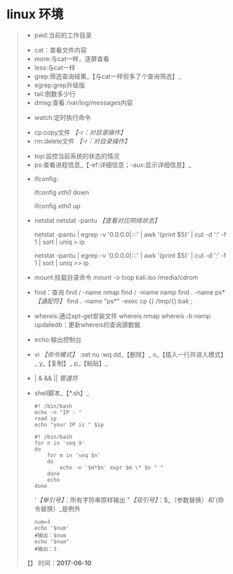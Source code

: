 # linux 环境

>* pwd:当前的工作目录
>>
>* cat：查看文件内容
>* more:与cat一样，逐屏查看
>* less:与cat一样
>* grep:筛选查询结果_【与cat一样但多了个查询筛选】_
>* egrep:grep升级版
>* tail:倒数多少行
>* dmsg:查看 /var/log/messages内容
>>
>* watch:定时执行命令
>>
>* cp:copy文件 _【-r：对目录操作】_
>* rm:delete文件 _【-r：对目录操作】_
>>
>* top:监控当前系统的状态的情况
>* ps:查看进程信息_【-ef:详细信息；-aux:显示详细信息】_
>>
>* ifconfig:
>
>   ifconfig _eth0_ down
>
>   ifconfig _eth0_ up
>
>* netstat
>   netstat -pantu _【查看对应网络状态】_
>
>   netstat -pantu | egrep -v '0.0.0.0|:::' | awk '{print $5}' | cut -d ':' -f 1 | sort | uniq > ip
>
>   netstat -pantu | egrep -v '0.0.0.0|:::' | awk '{print $5}' | cut -d ':' -f 1 | sort | uniq >> ip
>
>>
>* mount:挂载目录命令
>   mount -o loop kali.iso /media/cdrom
>>
>* find：查询
>   find / -name nmap
>   find / -iname namp
>   find . -name ps* _【通配符】_
>   find . -name "ps*" -exec cp {} /tmp/{}.bak \;
>* whereis:通过apt-get安装文件
>   whereis nmap
>   whereis -b namp
>   updatedb：更新whereis的查询源数据
>* echo:输出控制台
>* vi
>   _【命令模式】_
>   :set nu
>   :wq
>   dd_【删除】_
>   o_【插入一行并进入模式】_
>   y_【复制】_
>   p_【粘贴】_
>* | & && || _管道符_
>* shell脚本_【*.sh】_
>   ```shell
>   #! /bin/bash
>   echo -n "IP : "
>   read ip
>   echo "your IP is " $ip
>   ```
>   ```shell
>   #! /bin/bash
>   for n in 'seq 9'
>   do
>       for m in 'seq $n'
>       do
>           echo -n '$m*$n' expr $m \* $n " "
>       done
>       echo
>   done
>   ```
>
>   '_【单引号】_：所有字符串原样输出
>   "_【双引号】_：$_（参数替换）_和`_(命令替换）_是例外
>   ```shell
>   num=3
>   echo '$num'
>   #输出：$num
>   echo "$num"
>   #输出：3
>   ```
>【】
时间：**2017-06-10**